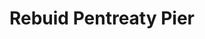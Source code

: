 ---
pid: pt73
title: Rebuid Pentreaty Pier
location_transcription: Pentreaty
coordinates: "[-75.128073702787, 39.965622164322]"
zipcode: '19147'
gen_neighborhood: South Philadelphia
neighborhood: Queen Village,Bella Vista,Pennsport,Italian Market
outside_phl: 
age: '32'
age_range: 30-39
instagram: 
image_file_name: pt_73.jpg
proposal_transcription: 
topic: Architecture
topic_summary: '0'
type: Space
keywords_other: 
credit: Thomas Ledourne
image_labels: |-
  water
  chill area
twitter: 
facebook: 
permalink: "/monuments/pt73/"
layout: item-page
---